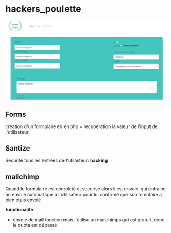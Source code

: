 # hackers_poulette
![layout](assets/image/layout_hackers_poulette.png)

## Forms

creation d'un formulaire en en php + recuperation la valeur de l'input de l'utilisateur 

## Santize 

Securité tous les entrées de l'utilasteur: __hacking__

## mailchimp

Quand le formulaire est completé et securisé alors il est envoié.
qui entraine un envoie automatique à l'utilisateur pour lui confirmé que son fomulaire a bien etais envoié

__functionalité__

* envoie de mail fonction mais j'utilise un mailchimps qui est gratuit, donc le quota est dépassé
